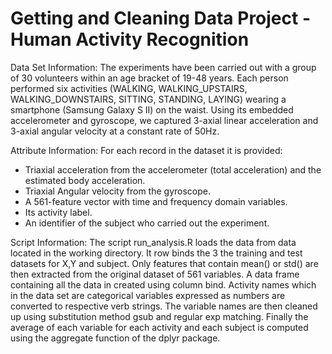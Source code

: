 # Getting and Cleaning Data Project - Human Activity Recognition

Data Set Information:
The experiments have been carried out with a group of 30 volunteers within an age bracket of 19-48 years. Each person performed six activities (WALKING, WALKING_UPSTAIRS, WALKING_DOWNSTAIRS, SITTING, STANDING, LAYING) wearing a smartphone (Samsung Galaxy S II) on the waist. Using its embedded accelerometer and gyroscope, we captured 3-axial linear acceleration and 3-axial angular velocity at a constant rate of 50Hz.

Attribute Information:
For each record in the dataset it is provided: 
- Triaxial acceleration from the accelerometer (total acceleration) and the estimated body acceleration. 
- Triaxial Angular velocity from the gyroscope. 
- A 561-feature vector with time and frequency domain variables. 
- Its activity label. 
- An identifier of the subject who carried out the experiment.

Script Information:
The script run_analysis.R loads the data from data located in the working directory.
It row binds the 3 the training and test datasets for X,Y and subject.
Only features that contain mean() or std() are then extracted from the original dataset of 561 variables.
A data frame containing all the data in created using column bind.
Activity names which in the data set are categorical variables expressed as numbers are converted to respective verb strings.
The variable names are then cleaned up using substitution method gsub and regular exp matching.
Finally the average of each variable for each activity and each subject is computed using the aggregate function of the dplyr package.

